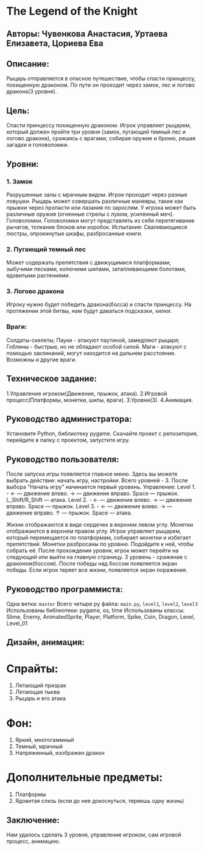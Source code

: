 # **The Legend of the Knight**
## **Авторы: Чувенкова Анастасия, Уртаева Елизавета, Цориева Ева**
## **Описание:**
Рыцарь отправляется в опасное путешествие, чтобы спасти принцессу, похищенную драконом. По пути он проходит через замок, лес и логово дракона(3 уровня).
## **Цель:**
Спасти принцессу похищенную драконом.
Игрок управляет рыцарем, который должен пройти три уровня (замок, пугающий темный лес и логово дракона), сражаясь с врагами, собирая оружие и броню, решая загадки и головоломки. 
## **Уровни:**
### 1. Замок
Разрушенные залы с мрачным видом. Игрок проходит через разные ловушки. Рыцарь может совершать различные маневры, такие как прыжки через пропасти или лазания по зарослям. У игрока может быть различные оружия (огненные стрелы с луком, усиленный меч).
Головоломки.
Головоломки могут представлять из себя перетягивание рычагов, толкание блоков или коробок.
Испытания:
Сваливающиеся люстры, опрокинутые шкафы, разбросанные книги.
### 2. Пугающий темный лес
Может содержать препятствия с движущимися платформами, зыбучими песками, колючими шипами, затапливающими болотами, ядовитыми растениями. 
### 3. Логово дракона
Игроку нужно будет победить дракона(босса) и спасти принцессу. На протяжении этой битвы, нам будут даваться подсказки, хилки. 

### Враги:
Солдаты-скелеты;
Пауки - атакуют паутиной, замедляют рыцаря;
Гоблины - быстрые, но не обладают особой силой.
Маги - атакуют с помощью заклинаний, могут находится на дальнем расстоянии.
Возможны и другие враги.

## Техническое задание:
1.Управление игроком(Движение, прыжок, атака).
2.Игровой процесс(Платформы, монетки, шипы, враги).
3.Уровни(3).
4.Анимация.

## Руководство администратора:
Установите Python, библиотеку pygame.
Скачайте проект с репозитория, перейдите в папку с проектом, запустите игру.

## Руководство пользователя:
После запуска игры появляется главное меню. Здесь вы можете выбрать действие: начать игру, настройки. Всего уровней - 3.
После выбора "Начать игру" начинается первый уровень.
Управление:
Level 1. - 
  ← — движение влево.
  → — движение вправо.
  Space — прыжок.
  L_Shift/R_Shift — атака.
Level 2. - 
  ← — движение влево.
  → — движение вправо.
  Space — прыжок.
Level 3. - 
  ← — движение влево.
  → — движение вправо.
  ↑ — прыжок.
  Space — атака.
  
Жизни отображаются в виде сердечек в верхнем левом углу.
Монетки отображаются в верхнем правом углу.
Игрок управляет рыцарем, который перемещается по платформам, собирает монетки и избегает препятствий.
Монетки разбросаны по уровню. Подойдите к ней, чтобы собрать её.
После прохождения уровня, игрок может перейти на следующий или выйти на главную страницу.
3 уровень - сражение с драконом(боссом).
После победы над боссом появляется экран победы. Если игрок теряет все жизни, появляется экран поражения.

## Руководство программиста:
Одна ветка: ```master```
Всего четыре py файла: ```main.py```, ```level1```, ```level2```, ```level3``` 
Использованы библиотеки: pygame, os, time
Использованы классы: Slime, Enemy, AnimatedSprite, Player, Platform, Spike, Coin, Dragon, Level, Level_01

## Дизайн, анимация:
# Спрайты:
1. Летающий призрак
2. Летающая тыква
4. Рыцарь и его атака
# Фон:
1. Яркий, многогаммный
2. Темный, мрачный
3. Напряженный, изображен дракон
# Дополнительные предметы:
1. Платформы
2. Ядовитая слизь (если до нее докоснуться, теряешь одну жизнь)


## Заключение:
Нам удалось сделать 3 уровня, управление игроком, сам игровой процесс, анимацию. 
